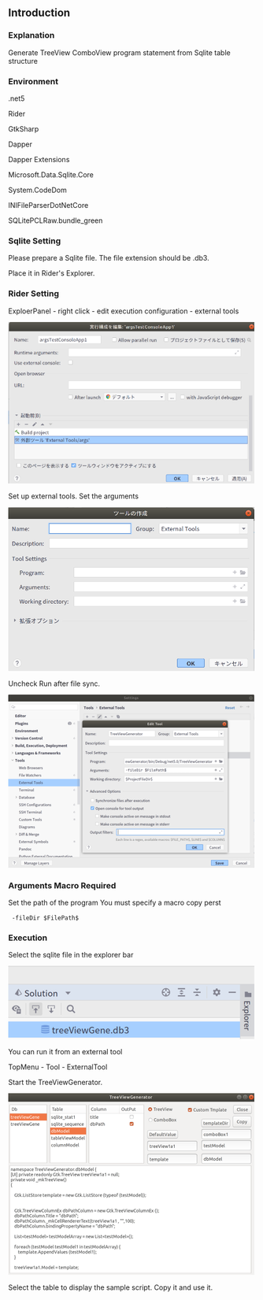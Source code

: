 ## Introduction

### Explanation

Generate TreeView ComboView program statement from Sqlite table structure
### Environment
.net5

Rider

GtkSharp

Dapper

Dapper Extensions

Microsoft.Data.Sqlite.Core

System.CodeDom

INIFileParserDotNetCore

SQLitePCLRaw.bundle_green

### Sqlite Setting

Please prepare a Sqlite file. The file extension should be .db3.

Place it in Rider's Explorer.

### Rider Setting
ExploerPanel - right click - edit execution configuration - external tools

![alt text](./readMe/1.png)

Set up external tools. Set the arguments

![alt text](./readMe/3.png)

Uncheck Run after file sync.

![alt text](./readMe/5.png)

### Arguments Macro Required

Set the path of the program
You must specify a macro
copy perst

```
 -fileDir $FilePath$
```

### Execution

Select the sqlite file in the explorer bar

![alt text](./readMe/7.png)


You can run it from an external tool

TopMenu - Tool - ExternalTool


Start the TreeViewGenerator.

![alt text](./readMe/6.png)

Select the table to display the sample script.
Copy it and use it.
